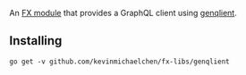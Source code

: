An [FX module](https://github.com/uber-go/fx) that provides a GraphQL client
using [genqlient](https://github.com/Khan/genqlient).

## Installing
```shell
go get -v github.com/kevinmichaelchen/fx-libs/genqlient
```